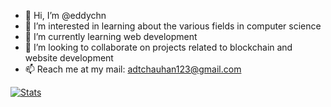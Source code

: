 - 👋 Hi, I’m @eddychn
- 👀 I’m interested in learning about the various fields in computer science
- 🌱 I’m currently learning web development
- 💞️ I’m looking to collaborate on projects related to blockchain and website development
- 📫 Reach me at my mail: adtchauhan123@gmail.com

[![Stats](https://github-readme-stats.vercel.app/api?username=eddychn&hide=stars,commits,prs,issues,contribs)](https://github.com/anuraghazra/github-readme-stats)
